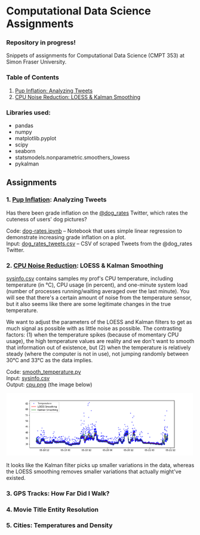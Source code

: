 # Computational Data Science Assignments

### Repository in progress! 

Snippets of assignments for Computational Data Science (CMPT 353) at Simon Fraser University.

### Table of Contents
1. [Pup Inflation: Analyzing Tweets](https://github.com/jeanetteandrews/ComputationalDataScience#1-pup-inflation-analyzing-tweets)
2. [CPU Noise Reduction: LOESS & Kalman Smoothing](https://github.com/jeanetteandrews/ComputationalDataScience#2-cpu-noise-reduction-loess--kalman-smoothing)

### Libraries used:
* pandas
* numpy 
* matplotlib.pyplot
* scipy
* seaborn
* statsmodels.nonparametric.smoothers_lowess
* pykalman

## Assignments

### 1. [Pup Inflation](https://github.com/jeanetteandrews/ComputationalDataScience/tree/master/1_PupInflation): Analyzing Tweets

Has there been grade inflation on the [@dog_rates](https://twitter.com/dog_rates) Twitter, which rates the cuteness of users' dog pictures?

Code: [dog-rates.ipynb](https://github.com/jeanetteandrews/ComputationalDataScience/blob/master/1_PupInflation/dog-rates.ipynb) – Notebook that uses simple linear regression to demonstrate increasing grade inflation on a plot. <br />
Input: [dog_rates_tweets.csv](https://github.com/jeanetteandrews/ComputationalDataScience/blob/master/1_PupInflation/dog_rates_tweets.csv) – CSV of scraped Tweets from the @dog_rates Twitter.

### 2. [CPU Noise Reduction](https://github.com/jeanetteandrews/ComputationalDataScience/tree/master/2_CPUNoiseReduction): LOESS & Kalman Smoothing

[sysinfo.csv](https://github.com/jeanetteandrews/ComputationalDataScience/blob/master/2_CPUNoiseReduction/sysinfo.csv) contains samples my prof's CPU temperature, including temperature (in °C), CPU usage (in percent), and one-minute system load (number of processes running/waiting averaged over the last minute). You will see that there's a certain amount of noise from the temperature sensor, but it also seems like there are some legitimate changes in the true temperature.

We want to adjust the parameters of the LOESS and Kalman filters to get as much signal as possible with as little noise as possible. The contrasting factors: (1) when the temperature spikes (because of momentary CPU usage), the high temperature values are reality and we don't want to smooth that information out of existence, but (2) when the temperature is relatively steady (where the computer is not in use), not jumping randomly between 30°C and 33°C as the data implies.

Code: [smooth_temperature.py](https://github.com/jeanetteandrews/ComputationalDataScience/blob/master/2_CPUNoiseReduction/smooth_temperature.py) <br />
Input: [sysinfo.csv](https://github.com/jeanetteandrews/ComputationalDataScience/blob/master/2_CPUNoiseReduction/sysinfo.csv) <br />
Output: [cpu.png](https://github.com/jeanetteandrews/ComputationalDataScience/blob/master/2_CPUNoiseReduction/cpu.png) (the image below)

<img src="https://github.com/jeanetteandrews/ComputationalDataScience/blob/master/2_CPUNoiseReduction/cpu.png" width="500"/>

It looks like the Kalman filter picks up smaller variations in the data, whereas the LOESS smoothing removes smaller variations that actually might've existed.

### 3. GPS Tracks: How Far Did I Walk?

### 4. Movie Title Entity Resolution

### 5. Cities: Temperatures and Density
